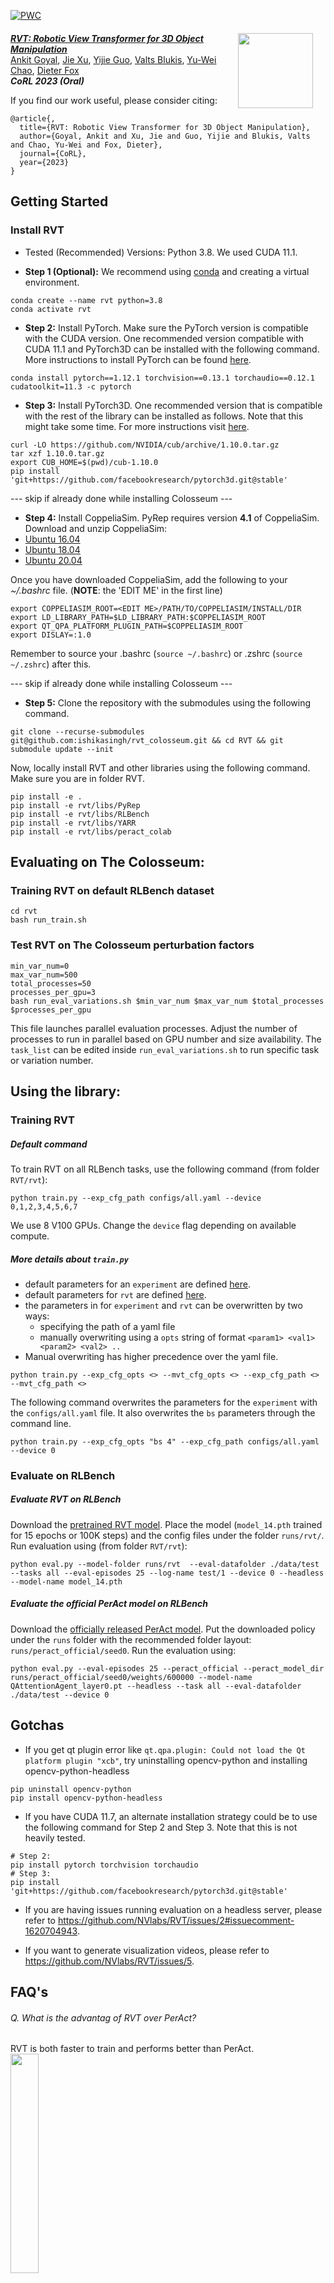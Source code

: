 [![PWC](https://img.shields.io/endpoint.svg?url=https://paperswithcode.com/badge/rvt-robotic-view-transformer-for-3d-object/robot-manipulation-on-rlbench)](https://paperswithcode.com/sota/robot-manipulation-on-rlbench?p=rvt-robotic-view-transformer-for-3d-object)

<div style="margin: 20px;">
<img src="https://robotic-view-transformer.github.io/real_world/real_world_very_small.gif" align="right" height="120px"/>
</div>

[***RVT: Robotic View Transformer for 3D Object Manipulation***](https://robotic-view-transformer.github.io/) <br/>
[Ankit Goyal](http://imankgoyal.github.io), [Jie Xu](https://people.csail.mit.edu/jiex), [Yijie Guo](https://www.guoyijie.me/), [Valts Blukis](https://www.cs.cornell.edu/~valts/), [Yu-Wei Chao](https://research.nvidia.com/person/yu-wei-chao), [Dieter Fox](https://homes.cs.washington.edu/~fox/)<br/>
***CoRL 2023 (Oral)***

If you find our work useful, please consider citing:
```
@article{,
  title={RVT: Robotic View Transformer for 3D Object Manipulation},
  author={Goyal, Ankit and Xu, Jie and Guo, Yijie and Blukis, Valts and Chao, Yu-Wei and Fox, Dieter},
  journal={CoRL},
  year={2023}
}
```

## Getting Started

### Install RVT
- Tested (Recommended) Versions: Python 3.8. We used CUDA 11.1. 

- **Step 1 (Optional):**
We recommend using [conda](https://docs.conda.io/en/latest/miniconda.html) and creating a virtual environment.
```
conda create --name rvt python=3.8
conda activate rvt
```

- **Step 2:** Install PyTorch. Make sure the PyTorch version is compatible with the CUDA version. One recommended version compatible with CUDA 11.1 and PyTorch3D can be installed with the following command. More instructions to install PyTorch can be found [here](https://pytorch.org/).
```
conda install pytorch==1.12.1 torchvision==0.13.1 torchaudio==0.12.1 cudatoolkit=11.3 -c pytorch
```

- **Step 3:** Install PyTorch3D. One recommended version that is compatible with the rest of the library can be installed as follows. Note that this might take some time. For more instructions visit [here](https://github.com/facebookresearch/pytorch3d/blob/main/INSTALL.md).
```
curl -LO https://github.com/NVIDIA/cub/archive/1.10.0.tar.gz
tar xzf 1.10.0.tar.gz
export CUB_HOME=$(pwd)/cub-1.10.0
pip install 'git+https://github.com/facebookresearch/pytorch3d.git@stable'
```

--- skip if already done while installing Colosseum ---
- **Step 4:** Install CoppeliaSim. PyRep requires version **4.1** of CoppeliaSim. Download and unzip CoppeliaSim: 
- [Ubuntu 16.04](https://www.coppeliarobotics.com/files/CoppeliaSim_Edu_V4_1_0_Ubuntu16_04.tar.xz)
- [Ubuntu 18.04](https://www.coppeliarobotics.com/files/CoppeliaSim_Edu_V4_1_0_Ubuntu18_04.tar.xz)
- [Ubuntu 20.04](https://www.coppeliarobotics.com/files/CoppeliaSim_Edu_V4_1_0_Ubuntu20_04.tar.xz)

Once you have downloaded CoppeliaSim, add the following to your *~/.bashrc* file. (__NOTE__: the 'EDIT ME' in the first line)

```
export COPPELIASIM_ROOT=<EDIT ME>/PATH/TO/COPPELIASIM/INSTALL/DIR
export LD_LIBRARY_PATH=$LD_LIBRARY_PATH:$COPPELIASIM_ROOT
export QT_QPA_PLATFORM_PLUGIN_PATH=$COPPELIASIM_ROOT
export DISLAY=:1.0
```
Remember to source your .bashrc (`source ~/.bashrc`) or  .zshrc (`source ~/.zshrc`) after this.

--- skip if already done while installing Colosseum ---


- **Step 5:** Clone the repository with the submodules using the following command.

```
git clone --recurse-submodules git@github.com:ishikasingh/rvt_colosseum.git && cd RVT && git submodule update --init
```

Now, locally install RVT and other libraries using the following command. Make sure you are in folder RVT.
```
pip install -e . 
pip install -e rvt/libs/PyRep 
pip install -e rvt/libs/RLBench 
pip install -e rvt/libs/YARR 
pip install -e rvt/libs/peract_colab
``` 

## Evaluating on The Colosseum:
 
### Training RVT on default RLBench dataset
```
cd rvt
bash run_train.sh
```

### Test RVT on The Colosseum perturbation factors
```
min_var_num=0
max_var_num=500
total_processes=50
processes_per_gpu=3
bash run_eval_variations.sh $min_var_num $max_var_num $total_processes $processes_per_gpu
```
This file launches parallel evaluation processes. Adjust the number of processes to run in parallel based on GPU number and size availability. The ```task_list``` can be edited inside ```run_eval_variations.sh``` to run specific task or variation number.

## Using the library:

### Training RVT
##### Default command
To train RVT on all RLBench tasks, use the following command (from folder `RVT/rvt`):
```
python train.py --exp_cfg_path configs/all.yaml --device 0,1,2,3,4,5,6,7
```
We use 8 V100 GPUs. Change the `device` flag depending on available compute.

##### More details about `train.py`
- default parameters for an `experiment` are defined [here](https://github.com/NVlabs/RVT/blob/master/rvt/config.py).
- default parameters for `rvt` are defined [here](https://github.com/NVlabs/RVT/blob/master/rvt/mvt/config.py).
- the parameters in for `experiment` and `rvt` can be overwritten by two ways:
    - specifying the path of a yaml file
    - manually overwriting using a `opts` string of format `<param1> <val1> <param2> <val2> ..`
- Manual overwriting has higher precedence over the yaml file.

```
python train.py --exp_cfg_opts <> --mvt_cfg_opts <> --exp_cfg_path <> --mvt_cfg_path <>
```

The following command overwrites the parameters for the `experiment` with the `configs/all.yaml` file. It also overwrites the `bs` parameters through the command line.
```
python train.py --exp_cfg_opts "bs 4" --exp_cfg_path configs/all.yaml --device 0
```

### Evaluate on RLBench
##### Evaluate RVT on RLBench
Download the [pretrained RVT model](https://drive.google.com/drive/folders/1lf1znYM5I-_WSooR4VeJjzvydINWPj6B?usp=sharing). Place the model (`model_14.pth` trained for 15 epochs or 100K steps) and the config files under the folder `runs/rvt/`. Run evaluation using (from folder `RVT/rvt`):
```
python eval.py --model-folder runs/rvt  --eval-datafolder ./data/test --tasks all --eval-episodes 25 --log-name test/1 --device 0 --headless --model-name model_14.pth
```

##### Evaluate the official PerAct model on RLBench
Download the [officially released PerAct model](https://drive.google.com/file/d/1vc_IkhxhNfEeEbiFPHxt_AsDclDNW8d5/view?usp=share_link).
Put the downloaded policy under the `runs` folder with the recommended folder layout: `runs/peract_official/seed0`.
Run the evaluation using:
```
python eval.py --eval-episodes 25 --peract_official --peract_model_dir runs/peract_official/seed0/weights/600000 --model-name QAttentionAgent_layer0.pt --headless --task all --eval-datafolder ./data/test --device 0 
```

## Gotchas
- If you get qt plugin error like `qt.qpa.plugin: Could not load the Qt platform plugin "xcb"`, try uninstalling opencv-python and installing opencv-python-headless

```
pip uninstall opencv-python                                                                                         
pip install opencv-python-headless
```

- If you have CUDA 11.7, an alternate installation strategy could be to use the following command for Step 2 and Step 3. Note that this is not heavily tested.
```
# Step 2:
pip install pytorch torchvision torchaudio
# Step 3:
pip install 'git+https://github.com/facebookresearch/pytorch3d.git@stable'
```

- If you are having issues running evaluation on a headless server, please refer to https://github.com/NVlabs/RVT/issues/2#issuecomment-1620704943.

- If you want to generate visualization videos, please refer to https://github.com/NVlabs/RVT/issues/5.

## FAQ's
###### Q. What is the advantag of RVT over PerAct?
RVT is both faster to train and performs better than PerAct. <br>
<img src="https://robotic-view-transformer.github.io/figs/plot.gif" align="center" width="30%"/>

###### Q. What resources are required to train RVT?
For training on 18 RLBench tasks, with 100 demos per task, we use 8 V100 GPUs (16 GB memory each). The model trains in ~1 day. 

Note that for fair comparison with PerAct, we used the same dataset, which means [duplicate keyframes are loaded into the replay buffer](https://github.com/peract/peract#why-are-duplicate-keyframes-loaded-into-the-replay-buffer). For other datasets, one could consider not doing so, which might further speed up training.

###### Q. Why do you use `pe_fix=True` in the rvt [config](https://github.com/NVlabs/RVT/blob/master/rvt/mvt/config.py#L32)?
For fair comparison with offical PerAct model, we use this setting. More detials about this can be found in PerAct [code](https://github.com/peract/peract/blob/main/agents/peract_bc/perceiver_lang_io.py#L387-L398). For future, we recommend using `pe_fix=False` for language input.

###### Q. Why are the results for PerAct different from the PerAct paper?
In the PerAct paper, for each task, the best checkpoint is chosen based on the validation set performance. Hence, the model weights can be different for different tasks. We evaluate PerAct and RVT only on the final checkpoint, so that all tasks are strictly evaluated on the same model weights. Note that only the final model for PerAct has been released officially.

###### Q. Why is there a variance in performance on RLBench even when evaluting the same checkpoint?
We hypothesize that it is because of the sampling based planner used in RLBench, which could be the source of the randomization. Hence, we evaluate each checkpoint 5 times and report mean and variance.

###### Q. Why did you use a cosine decay learning rate scheduler instead of a fixed learning rate schedule as done in PerAct?
We found the cosine learning rate scheduler led to faster convergence for RVT. Training PerAct with our training hyper-parameters (cosine learning rate scheduler and same number of iterations) led to worse performance (in ~4 days of training time). Hence for Fig. 1, we used the official hyper-parameters for PerAct.

###### Q. For my use case, I want to render images at real camera locations (input camera poses) with PyTorch3D. Is it possible to do so and how can I do that?
Yes, it is possible to do so. A self-sufficient example is present [here](https://github.com/NVlabs/RVT/issues/9). Depending on your use case, the code may need be modified. Also note that 3D augmentation cannot be used while rendering images at real camera locations as it would change the pose of the camera with respect to the point cloud.

For questions and comments, please contact [Ankit Goyal](https://imankgoyal.github.io/).

## Acknowledgement
We sincerely thank the authors of the following repositories for sharing their code.

- [PerAct](https://github.com/peract/peract)
- [PerAct Colab](https://github.com/peract/peract_colab/tree/master)
- [PyRep](https://github.com/stepjam/PyRep)
- [RLBench](https://github.com/stepjam/RLBench/tree/master)
- [YARR](https://github.com/stepjam/YARR)

## License
License Copyright © 2023, NVIDIA Corporation & affiliates. All rights reserved.

This work is made available under the [Nvidia Source Code License](https://github.com/NVlabs/RVT/blob/master/LICENSE).
The [pretrained RVT model](https://drive.google.com/drive/folders/1lf1znYM5I-_WSooR4VeJjzvydINWPj6B?usp=sharing) is released under the CC-BY-NC-SA-4.0 license.
